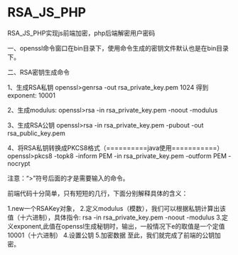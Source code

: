 # RSA_JS_PHP
RSA_JS_PHP实现js前端加密，php后端解密用户密码

一、openssl命令窗口在bin目录下，使用命令生成的密钥文件默认也是在bin目录下。

二、RSA密钥生成命令

  1、生成RSA私钥
  openssl>genrsa -out rsa_private_key.pem 1024
    得到exponent: 10001

  2、生成modulus:
  openssl>rsa -in rsa_private_key.pem -noout -modulus  

  3、生成RSA公钥
  openssl>rsa -in rsa_private_key.pem -pubout -out rsa_public_key.pem

  4、将RSA私钥转换成PKCS8格式（==========java使用===========）
  openssl>pkcs8 -topk8 -inform PEM -in rsa_private_key.pem -outform PEM -nocrypt

  注意：“>”符号后面的才是需要输入的命令。


前端代码十分简单，只有短短的几行，下面分别解释具体的含义：

1.new一个RSAKey对象，
2.定义modulus（模数），我们可以根据私钥计算出该值（十六进制），具体指令: rsa -in rsa_private_key.pem -noout -modulus 
3.定义exponent,此值在openssl生成秘钥时，输出，一般情况下e的取值是一个定值10001（十六进制）
4.设置公钥
5.加密数据
至此，我们就完成了前端的公钥加密。

